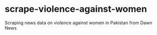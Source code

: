 # scrape-violence-against-women
Scraping news data on violence against women in Pakistan from Dawn News

